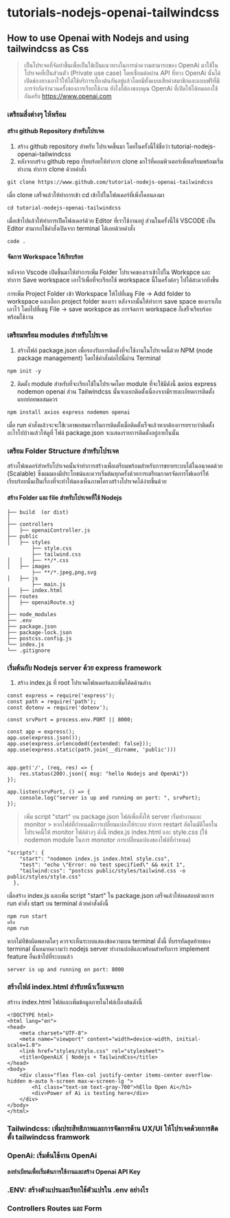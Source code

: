 # tutorials-nodejs-openai-tailwindcss
## How to use Openai with Nodejs and using tailwindcss as Css 

> เป็นโปรเจคที่จัดทำขึ้นเพื่อเป็นใช้เป็นแนวทางในการนำความสามารถของ OpenAi มาใช้ในโปรเจคที่เป็นส่วนตัว (Private use case) โดยเชื่อมต่อผ่าน API ที่ทาง OpenAi นั้นได้เปิดช่องทางเอาไว้ให้ได้ใช้บริการเบื้องต้นกันอยู่แล้วโดยมีทั้งแบบเสียค่าสมาชิกและแบบฟรีที่มีการจำกัดจำนวนครั้งของการเรียกใช้งาน ยังไงก็ต้องขอบคุณ OpenAi ที่เปิดให้ได้ทดลองใช้กันครับ https://www.openai.com

### เตรียมสิ่งต่างๆ ให้พร้อม
#### สร้าง github Repository สำหรับโปรเจค
1. สร้าง github repository สำหรับ โปรเจคขึ้นมา โดยในครั้งนี้ใช้ชื่อว่า tutorial-nodejs-openai-tailwindcss
2. หลังจากสร้าง github repo เรียบร้อยให้ทำการ clone มาไว้ที่คอมพิวเตอร์เพื่อเตรียมพร้อมเริ่มทำงาน
ทำการ clone ด้วยคำสั่ง 
```
git clone https://www.github.com/tutorial-nodejs-openai-tailwindcss
```
เมื่อ clone เสร็จแล้วให้ทำการเข้า cd เข้าไปในโฟลเดอร์ที่เพิ่งโคลนลงมา 
```
cd tutorial-nodejs-openai-tailwindcss
```
เมื่อเข้าไปแล้วให้ทำการเปิิดโฟลเดอร์ด้วย Editor ที่เราใช้งานอยู่ ส่วนในครั้งนี้ใช้ VSCODE เป็น Editor สามารถใช้คำสั่งเปิดจาก terminal ได้เลยด้วยคำสั่ง
```
code .
``` 
#### จัดการ Workspace ให้เรียบร้อย
หลังจาก Vscode เปิดขึ้นมาให้ทำการเพิ่ม Folder โปรเจคของเราเข้าไปใน Workspce และทำการ Save workspace เอาไว้เพื่อที่จะเรียกใช้ workspace นี้ในครั้งต่อๆ ไปได้สะดวกยิ่งขึ้น

การเพิ่ม Project Folder เข้า Workspace ให้ไปที่เมนู File -> Add folder to workspace และเลือก project folder ของเรา
หลังจากนั้นให้ทำการ save space ของเราเก็บเอาไว้ โดยไปที่เมนู File -> save workspce as การจ้ดการ workspace ก็เสร็จเรียบร้อยพร้อมใช้งาน

### เตรียมพร้อม modules สำหรับโปรเจค
1. สร้างไฟล์ package.json เพื่อรองรับการติดตั้งที่จะใช้งานในโปรเจคนี้ด้วย NPM (node package management) โดยใช้คำสั่งต่อไปนี้ผ่าน Terminal 
```
npm init -y
```
2. ติดตั้ง module สำหรับที่จะเรียกใช้ในโปรเจคโดย module ที่จะใช้มีดังนี้ axios express nodemon openai ส่วน Tailwindcss นั้นจะแยกติดตั้งเนื่องจากมีรายละเอียดการติดตั้งแยกย่อยพอสมควร 
```
npm install axios express nodemon openai 
```
เมื่อ run คำสั่งแล้วจะจะใช้เวลาพอสมควรในการติดตั้งเมื่อติดตั้งเร็จแล้วหากต้องการทราบว่าติดตั้งอะไรไปบ้างแล้วให้ดูที่ ไฟล์ package.json จะแสดงรายการติดตั้งอยู่ภายในนั้น

### เตรียม Folder Structure สำหรับโปรเจค
สร้างโฟลเดอร์สำหรับโปรเจคนั้นจำทำการสร้างเพื่อเตรียมพร้อมสำหรับการขยายระบบได้ในอนาคตด้วย (Scalable) ซึ่งผมมองมีประโยชน์และควรเริ่มต้นทุกครั้งด้วยการเตรียมกาดรจัดการโฟเดอร์ให้เรียบร้อยนั้นเป็นเรื่องที่จะทำให้มองเห็นภาพโครงสร้างโปรเจคได้ง่ายขึ้นด้วย
#### สร้าง Folder และ file สำหรับโปรเจคที่ใช้ Nodejs 
```
├── build  (or dist)
│ 
├── controllers
│   ├── openaiController.js
├── public
│   ├── styles
        ├── style.css
        ├── tailwind.css
│   │   ├── **/*.css
│   ├── images
        ├── **/*.jpeg,png,svg
│   ├── js
        ├── main.js
│   ├── index.html
├── routes 
│   ├── openaiRoute.sj
│ 
├── node_modules
├── .env
├── package.json
├── package-lock.json 
├── postcss.config.js 
└── index.js
└── .gitignore
```

### เริ่มต้นกับ Nodejs server ด้วย express framework
1. สร้าง index.js ที่ root โปรเจคโฟลเดอร์และเพิ่มโค้ดด้านล่าง


```
const express = require('express');
const path = require('path');
const dotenv = require('dotenv');

const srvPort = process.env.PORT || 8000; 

const app = express();
app.use(express.json());
app.use(express.urlencoded({extended: false}));
app.use(express.static(path.join(__dirname, 'public')))


app.get('/', (req, res) => {
    res.status(200).json({ msg: "hello Nodejs and OpenAi"})
});

app.listen(srvPort, () => {
    console.log("server is up and running on port: ", srvPort);
});
```

> เพิ่ม script "start" บน package.json ไฟล์เพื่อสั่งให้ server เริ่มทำงานและ monitor > หากไฟล์ที่กำหนดมีการเปลี่ยนแปลงให้ระบบ ทำการ restart อัตโนมัติโดยในโปรเจคนี้ให้ monitor ไฟล์ต่างๆ ดังนี้ index.js index.html และ style.css (ใช้ nodemon module ในการ monotor การเปลี่ยนแปลงของไฟล์ที่กำหนด)


```
"scripts": {
    "start": "nodemon index.js index.html style.css",
    "test": "echo \"Error: no test specified\" && exit 1",
    "tailwind:css": "postcss public/styles/tailwind.css -o public/styles/style.css"
  },
```

เมื่อสร้าง index.js และเพิ่ม script "start" ใน package.json เสร็จแล้วให้ทดสอบด้วยการ run คำสั่ง start บน terminal ด้วยคำสั่งดังนี้

```
npm run start 
หรือ
npm run
``` 

หากไม่ทีข้อผิดพลาดใดๆ ควรจะเห็นระบบแสดงข้อความบน terminal ตั้งนี้ ที่บรรทัดสุดท้ายของ terminal นั้นหมายความว่า nodejs server ทำงานปกติและพร้อมสำหรับการ implement feature อื่นเข้าไปที่ระบบแล้ว

```
server is up and running on port: 8000
```


### สร้างไฟล์ index.html สำรับหน้าเว็บเพจแรก
สร้าาง index.html ไฟล์และเพิ่มข้อมูลภายในไฟล์เบื้องต้นดังนี้
```
<!DOCTYPE html>
<html lang="en">
<head>
    <meta charset="UTF-8">
    <meta name="viewport" content="width=device-width, initial-scale=1.0">
    <link href="styles/style.css" rel="stylesheet">
    <title>OpenAiX | Nodejs + TailwindCss</title>
</head>
<body>
    <div class="flex flex-col justify-center items-center overflow-hidden m-auto h-screen max-w-screen-lg ">
        <h1 class="text-sm text-gray-700">hEllo Open Ai</h1>
        <div>Power of Ai is testing here</div>
    </div>
</body>
</html>
```

### Tailwindcss: เพิ่มประสิทธิภาพและการจัดการด้าน UX/UI ให้โปรเจคด้วยการติดตั้ง tailwindcss framwork 

### OpenAi: เริ่มต้นใช้งาน OpenAi
#### ลงทำเบียนเพื่อเริ่มต้นการใช้งานและสร้าง Openai API Key

### .ENV: สร้างตัวแปรและเรียกใช้ตัวแปรใน .env อย่างไร

### Controllers Routes และ Form 





 
